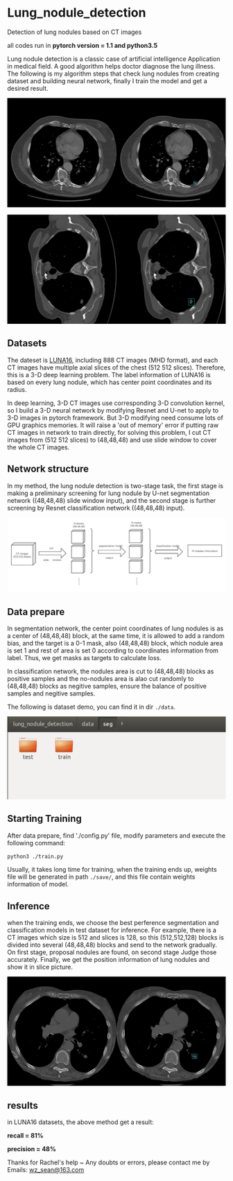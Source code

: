 # Lung_nodule_detection
Detection of lung nodules based on CT images 

all codes run in **pytorch version = 1.1 and python3.5**

Lung nodule detection is a classic case of artificial intelligence Application in medical field. A good algorithm helps doctor diagnose the lung illness. The following is my algorithm steps that check lung nodules from creating dataset and building neural network, finally I train the model and get a desired result.

![](readimg/img2.jpg)

![](readimg/img3.jpg)

## Datasets
The dateset is [LUNA16](http://academictorrents.com/collection/luna-lung-nodule-analysis-16---isbi-2016-challenge), including 888 CT images (MHD format), and each CT images have multiple axial slices of the chest (512 512 slices). Therefore, this is a 3-D deep learning problem. The label information of LUNA16 is based on every lung nodule, which has center point coordinates and its radius.

In deep learning, 3-D CT images use corresponding 3-D convolution kernel, so I build a 3-D neural network by modifying Resnet and U-net to apply to 3-D images in pytorch framework. But 3-D modifying need consume lots of GPU graphics memories. It will raise a 'out of memory' error if putting raw CT images in network to train directly, for solving this problem, I cut CT images from (512 512 slices) to (48,48,48) and use slide window to cover the whole CT images.

## Network structure
In my method, the lung nodule detection is two-stage task, the first stage is making a preliminary screening for lung nodule by U-net segmentation network ((48,48,48) slide window input), and the second stage is further screening by Resnet classification network ((48,48,48) input).

![](readimg/img1.jpg)

## Data prepare
In segmentation network, the center point coordinates of lung nodules is as a center of (48,48,48) block, at the same time, it is allowed to add a random bias, and the target is a 0-1 mask, also (48,48,48) block, which nodule area is set 1 and rest of area is set 0  according to coordinates information from label. Thus, we get masks as targets to calculate loss.

In classification network, the nodules area is cut to (48,48,48) blocks as positive samples and the no-nodules area is alao cut randomly to (48,48,48) blocks as negitive samples, ensure the balance of positive samples and negitive samples.

The following is dataset demo, you can find it in dir `./data`.

 ![](readimg/img5.jpg)
 
 ## Starting Training
 After data prepare, find './config.py' file, modify parameters and execute the following command:
 ``` bash
python3 ./train.py
```
Usually, it takes long time for training, when the training ends up, weights file will be generated in path `./save/`, and this file contain weights information of model.

## Inference
when the training ends, we choose the best perference segmentation and classification models in test dataset for inference. For example, there is a CT images which size is 512 and slices is 128, so this (512,512,128) blocks is divided into several (48,48,48) blocks and send to the network gradually. On first stage, proposal nodules are found, on second stage Judge those accurately. Finally, we get the position information of lung nodules and show it in slice picture.

![](readimg/img4.jpg)

## results
in LUNA16 datasets, the above method get a result:

**recall = 81%**

**precision = 48%**

Thanks for Rachel's help ~
Any doubts or errors, please contact me by Emails: wz_sean@163.com
